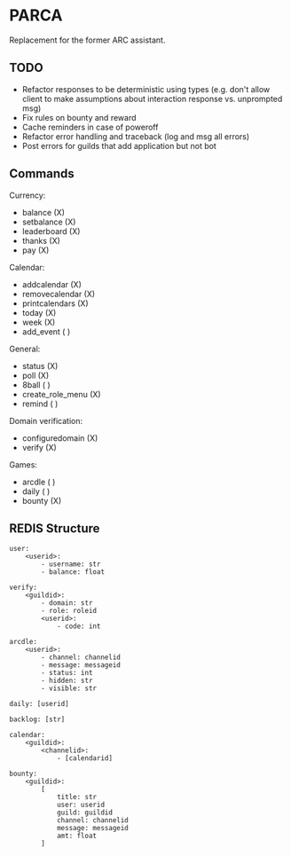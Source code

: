 # PARCA

Replacement for the former ARC assistant.

## TODO

- Refactor responses to be deterministic using types (e.g. don't allow client to make assumptions about interaction response vs. unprompted msg)
- Fix rules on bounty and reward
- Cache reminders in case of poweroff
- Refactor error handling and traceback (log and msg all errors)
- Post errors for guilds that add application but not bot

## Commands

Currency:

- balance (X)
- setbalance (X)
- leaderboard (X)
- thanks (X)
- pay (X)

Calendar:

- addcalendar (X)
- removecalendar (X)
- printcalendars (X)
- today (X)
- week (X)
- add_event ( )

General:

- status (X)
- poll (X)
- 8ball ( )
- create_role_menu (X)
- remind ( )

Domain verification:

- configuredomain (X)
- verify (X)

Games:

- arcdle ( )
- daily ( )
- bounty (X)

## REDIS Structure

```
user:
	<userid>:
		- username: str
		- balance: float

verify:
	<guildid>:
		- domain: str
		- role: roleid
		<userid>:
			- code: int

arcdle:
	<userid>:
		- channel: channelid
		- message: messageid
		- status: int
		- hidden: str
		- visible: str

daily: [userid]

backlog: [str]

calendar:
	<guildid>:
		<channelid>:
			- [calendarid]

bounty:
	<guildid>:
		[
			title: str
			user: userid
			guild: guildid
			channel: channelid
			message: messageid
			amt: float
		]
```
